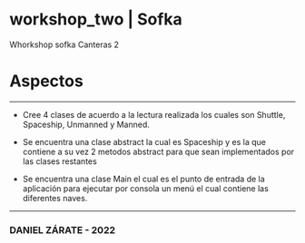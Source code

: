 # workshop_two | Sofka

Whorkshop sofka Canteras 2

# Aspectos
***

* Cree 4 clases de acuerdo a la lectura realizada los cuales son Shuttle, Spaceship, Unmanned y Manned.

* Se encuentra una clase abstract la cual es Spaceship y es la que contiene a su vez 2 metodos abstract para que sean implementados por las clases restantes

* Se encuentra una clase Main el cual es el punto de entrada de la aplicación para ejecutar por consola un menú el cual contiene las diferentes naves.

***

### DANIEL ZÁRATE - 2022
